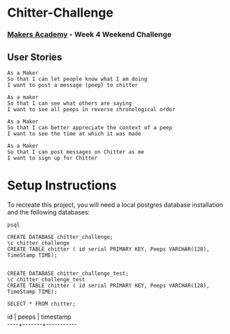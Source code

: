 # Chitter-Challenge

### [Makers Academy](https://www.makersacademy.com) - Week 4 Weekend Challenge

## User Stories
```
As a Maker
So that I can let people know what I am doing  
I want to post a message (peep) to chitter

As a maker
So that I can see what others are saying  
I want to see all peeps in reverse chronological order

As a Maker
So that I can better appreciate the context of a peep
I want to see the time at which it was made

As a Maker
So that I can post messages on Chitter as me
I want to sign up for Chitter
```


# Setup Instructions

To recreate this project, you will need a local postgres database installation and the following databases:

``` 
psql

CREATE DATABASE chitter_challenge;
\c chitter_challenge
CREATE TABLE chitter ( id serial PRIMARY KEY, Peeps VARCHAR(128), TimeStamp TIME);


CREATE DATABASE chitter_challenge_test;
\c chitter_challenge_test
CREATE TABLE chitter ( id serial PRIMARY KEY, Peeps VARCHAR(128), TimeStamp TIME);
```

```SELECT * FROM chitter;```

 id | peeps | timestamp</br>
----+-------+-----------